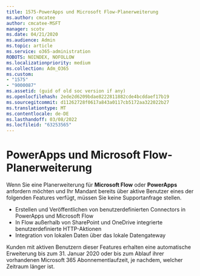 ```yaml
---
title: 1575-PowerApps und Microsoft Flow-Planerweiterung
ms.author: cmcatee
author: cmcatee-MSFT
manager: scotv
ms.date: 04/21/2020
ms.audience: Admin
ms.topic: article
ms.service: o365-administration
ROBOTS: NOINDEX, NOFOLLOW
ms.localizationpriority: medium
ms.collection: Adm_O365
ms.custom:
- "1575"
- "9000087"
ms.assetid: (guid of old soc version if any)
ms.openlocfilehash: 2ede2d6209bdae8222811882cde4bcddaef17b19
ms.sourcegitcommit: d11262728f0617a843a0117cb5172aa322022b27
ms.translationtype: MT
ms.contentlocale: de-DE
ms.lasthandoff: 03/08/2022
ms.locfileid: "63253565"
---
```

# <a name="powerapps-and-microsoft-flow-plan-extension"></a>PowerApps und Microsoft Flow-Planerweiterung

Wenn Sie eine Planerweiterung für **Microsoft Flow** oder **PowerApps** anfordern möchten und Ihr Mandant bereits über aktive Benutzer eines der folgenden Features verfügt, müssen Sie keine Supportanfrage stellen.

- Erstellen und Veröffentlichen von benutzerdefinierten Connectors in PowerApps und Microsoft Flow
- In Flow außerhalb von SharePoint und OneDrive integrierte benutzerdefinierte HTTP-Aktionen
- Integration von lokalen Daten über das lokale Datengateway

Kunden mit aktiven Benutzern dieser Features erhalten eine automatische Erweiterung bis zum 31. Januar 2020 oder bis zum Ablauf ihrer vorhandenen Microsoft 365 Abonnementlaufzeit, je nachdem, welcher Zeitraum länger ist.